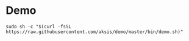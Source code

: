 # Demo

```shell
sudo sh -c "$(curl -fsSL https://raw.githubusercontent.com/aksis/demo/master/bin/demo.sh)"
```

